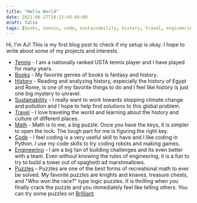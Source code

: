 ```yaml
---
title: "Hello World"
date: 2021-06-27T18:22:49-04:00
draft: false
tags: [books, tennis, code, sustainability, history, travel, engineering, math, puzzles]
---
```


Hi, I'm AJ! This is my first blog post to check if my setup is okay. I hope to write about some of my projects and interests.

 * [Tennis](/tags/tennis/) - I am a nationally ranked USTA tennis player and I have played for many years.
 * [Books](/tags/books/) - My favorite genres of books is fantasy and history.
 * [History](/tags/history/) - Reading and analyzing history, especially the history of Egypt and Rome, is one of my favorite things to do and I feel like history is just one big mystery to unravel.
 * [Sustainability](/tags/sustainability/) - I really want to work towards stopping climate change and pollution and I hope to help find solutions to this global problem.
 * [Travel](/tags/travel/) - I love traveling the world and learning about the history and culture of different places.
 * [Math](/tags/math/) - Math is to me, a big puzzle. Once you have the keys, it is simpler to open the lock. The tough part for me is figuring the right key.
 * [Code](/tags/code/) - I feel coding is a very useful skill to have and I like coding in Python. I use my code skills to try coding robots and making games.
 * [Engineering](/tags/engineering/) - I am a big fan of building challenges and its even better with a team. Even without knowing the rules of engineering, it is a fun to try to build a tower out of spaghetti ad marshmallows.
 * [Puzzles](/tags/puzzles/) - Puzzles are one of the best forms of recreational math to ever be solved. My favorite puzzles are knights and knaves, treasure chests, and "Who won the race?" type logic puzzles. It is thrilling when you finally crack the puzzle and you immediately feel like telling others. You can try some puzzles on [Brilliant](brilliant.org).
